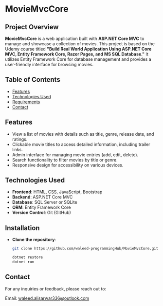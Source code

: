 # MovieMvcCore

## Project Overview
**MovieMvcCore** is a web application built with **ASP.NET Core MVC** to manage and showcase a collection of movies. This project is based on the Udemy course titled **"Build Real World Application Using ASP.NET Core MVC, Entity Framework Core, Razor Pages, and MS SQL Database."** It utilizes Entity Framework Core for database management and provides a user-friendly interface for browsing movies.

## Table of Contents
- [Features](#features)
- [Technologies Used](#technologies-used)
- [Requirements](#requirements)
- [Contact](#contact)

## Features
- View a list of movies with details such as title, genre, release date, and ratings.
- Clickable movie titles to access detailed information, including trailer links.
- Admin interface for managing movie entries (add, edit, delete).
- Search functionality to filter movies by title or genre.
- Responsive design for accessibility on various devices.

## Technologies Used
- **Frontend**: HTML, CSS, JavaScript, Bootstrap
- **Backend**: ASP.NET Core MVC
- **Database**: SQL Server or SQLite
- **ORM**: Entity Framework Core
- **Version Control**: Git (GitHub)

## Installation
- **Clone the repository**:
   ```bash
   git clone https://github.com/waleed-programmingHub/MovieMvcCore.git
   
   dotnet restore
   dotnet run
   ```
## Contact
For any inquiries or feedback, please reach out to:

Email: waleed.alisarwar336@outlook.com
